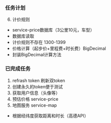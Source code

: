### 任务计划
6. 计价规则
- service-price数据库（3公里10元，车型）
- 数据库读取
- 计价规则不存在 1300-1399
- 价格计算（起步价+里程费+时长费）BigDecimal
- 封装BigDecimal计算方法


### 已完成任务
1. refrash token 刷新双token
2. 创建永久的token便于测试
3. 获取用户信息（头像等）
4. 预估价格 service-price
5. 地图服务 service-map
- 根据经纬度获取距离和时长（高德API）
